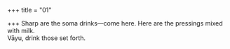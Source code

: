 +++
title = "01"

+++
Sharp are the soma drinks—come here. Here are the pressings mixed  with milk.  
Vāyu, drink those set forth.  